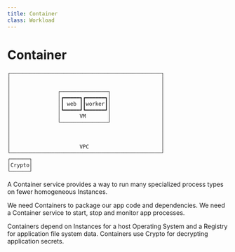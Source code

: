 ```yaml
---
title: Container
class: Workload
---
```


# Container

```ascii
┌────────────────────────────────────────────────┐
│                                                │
│                                                │
│               ┌───────────────┐                │
│               │┏━━━━━┓┏━━━━━━┓│                │
│               │┃ web ┃┃worker┃│                │
│               │┗━━━━━┛┗━━━━━━┛│                │
│               │      VM       │                │
│               └───────────────┘                │
│                                                │
│                                                │
│                                                │
│                      VPC                       │
└────────────────────────────────────────────────┘
┌──────┐                                          
│Crypto│                                          
└──────┘                                          
```

A Container service provides a way to run many specialized process types on fewer homogeneous Instances.

We need Containers to package our app code and dependencies. We need a Container service to start, stop and monitor app processes.

Containers depend on Instances for a host Operating System and a Registry for application file system data. Containers use Crypto for decrypting application secrets.
